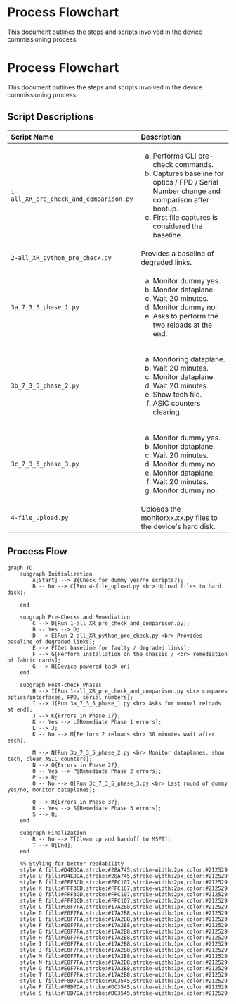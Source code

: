# Process Flowchart

This document outlines the steps and scripts involved in the device commissioning process.

# Process Flowchart

This document outlines the steps and scripts involved in the device commissioning process.

## Script Descriptions

| Script Name                            | Description                                                                                                                                                                                                        |
|:---------------------------------------|:-------------------------------------------------------------------------------------------------------------------------------------------------------------------------------------------------------------------|
| `1-all_XR_pre_check_and_comparison.py` | <ol type="a"><li>Performs CLI pre-check commands.</li><li>Captures baseline for optics / FPD / Serial Number change and comparison after bootup.</li><li>First file captures is considered the baseline.</li></ol> |
| `2-all_XR_python_pre_check.py`         | Provides a baseline of degraded links.                                                                                                                                                                             |
| `3a_7_3_5_phase_1.py`                  | <ol type="a"><li>Monitor dummy yes.</li><li>Monitor dataplane.</li><li>Wait 20 minutes.</li><li>Monitor dummy no.</li><li>Asks to perform the two reloads at the end.</li></ol>                                    |
| `3b_7_3_5_phase_2.py`                  | <ol type="a"><li>Monitoring dataplane.</li><li>Wait 20 minutes.</li><li>Monitor dataplane.</li><li>Wait 20 minutes.</li><li>Show tech file.</li><li>ASIC counters clearing.</li></ol>                              |
| `3c_7_3_5_phase_3.py`                  | <ol type="a"><li>Monitor dummy yes.</li><li>Monitor dataplane.</li><li>Wait 20 minutes.</li><li>Monitor dummy no.</li><li>Monitor dataplane.</li><li>Wait 20 minutes.</li><li>Monitor dummy no.</li></ol>          |
| `4-file_upload.py`                     | Uploads the monitorxx.xx.py files to the device's hard disk.                                                                                                                                                       |

## Process Flow
```mermaid
graph TD
    subgraph Initialization
        A[Start] --> B{Check for dummy yes/no scripts?};
        B -- No --> C[Run 4-file_upload.py <br> Upload files to hard disk];
        
    end

    subgraph Pre-Checks and Remediation
        C --> D[Run 1-all_XR_pre_check_and_comparison.py];
        B -- Yes --> D;
        D --> E[Run 2-all_XR_python_pre_check.py <br> Provides baseline of degraded links];
        E --> F[Get baseline for faulty / degraded links];
        F --> G[Perform installation on the chassis / <br> remediation of fabric cards];
        G --> H[Device powered back on]
    end

    subgraph Post-check Phases
        H --> I[Run 1-all_XR_pre_check_and_comparison.py <br> compares optics/interfaces, FPD, serial numbers];
        I --> J[Run 3a_7_3_5_phase_1.py <br> Asks for manual reloads at end];
        J --> K{Errors in Phase 1?};
        K -- Yes --> L[Remediate Phase 1 errors];
        L --> J;
        K -- No --> M[Perform 2 reloads <br> 30 minutes wait after each];

        M --> N[Run 3b_7_3_5_phase_2.py <br> Monitor dataplanes, show tech, clear ASIC counters];
        N --> O{Errors in Phase 2?};
        O -- Yes --> P[Remediate Phase 2 errors];
        P --> N;
        O -- No --> Q[Run 3c_7_3_5_phase_3.py <br> Last round of dummy yes/no, monitor dataplanes];

        Q --> R{Errors in Phase 3?};
        R -- Yes --> S[Remediate Phase 3 errors];
        S --> Q;
    end

    subgraph Finalization
        R -- No --> T[Clean up and handoff to MSFT];
        T --> U[End];
    end

    %% Styling for better readability
    style A fill:#D4EDDA,stroke:#28A745,stroke-width:2px,color:#212529
    style U fill:#D4EDDA,stroke:#28A745,stroke-width:2px,color:#212529
    style B fill:#FFF3CD,stroke:#FFC107,stroke-width:2px,color:#212529
    style K fill:#FFF3CD,stroke:#FFC107,stroke-width:2px,color:#212529
    style O fill:#FFF3CD,stroke:#FFC107,stroke-width:2px,color:#212529
    style R fill:#FFF3CD,stroke:#FFC107,stroke-width:2px,color:#212529
    style C fill:#E0F7FA,stroke:#17A2B8,stroke-width:1px,color:#212529
    style D fill:#E0F7FA,stroke:#17A2B8,stroke-width:1px,color:#212529
    style E fill:#E0F7FA,stroke:#17A2B8,stroke-width:1px,color:#212529
    style F fill:#E0F7FA,stroke:#17A2B8,stroke-width:1px,color:#212529
    style G fill:#E0F7FA,stroke:#17A2B8,stroke-width:1px,color:#212529
    style H fill:#E0F7FA,stroke:#17A2B8,stroke-width:1px,color:#212529
    style I fill:#E0F7FA,stroke:#17A2B8,stroke-width:1px,color:#212529
    style J fill:#E0F7FA,stroke:#17A2B8,stroke-width:1px,color:#212529
    style M fill:#E0F7FA,stroke:#17A2B8,stroke-width:1px,color:#212529
    style N fill:#E0F7FA,stroke:#17A2B8,stroke-width:1px,color:#212529
    style Q fill:#E0F7FA,stroke:#17A2B8,stroke-width:1px,color:#212529
    style T fill:#E0F7FA,stroke:#17A2B8,stroke-width:1px,color:#212529
    style L fill:#F8D7DA,stroke:#DC3545,stroke-width:1px,color:#212529
    style P fill:#F8D7DA,stroke:#DC3545,stroke-width:1px,color:#212529
    style S fill:#F8D7DA,stroke:#DC3545,stroke-width:1px,color:#212529
```